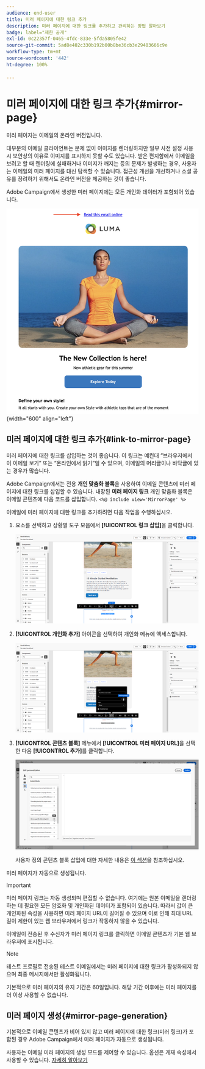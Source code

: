 ```yaml
---
audience: end-user
title: 미러 페이지에 대한 링크 추가
description: 미러 페이지에 대한 링크를 추가하고 관리하는 방법 알아보기
badge: label="제한 공개"
exl-id: 0c22357f-0465-4fdc-833e-5fda5805fe42
source-git-commit: 5ad8e402c330b192b00b8be36cb3e29403666c9e
workflow-type: tm+mt
source-wordcount: '442'
ht-degree: 100%

---
```


# 미러 페이지에 대한 링크 추가{#mirror-page}

미러 페이지는 이메일의 온라인 버전입니다.

대부분의 이메일 클라이언트는 문제 없이 이미지를 렌더링하지만 일부 사전 설정 사용 시 보안상의 이유로 이미지를 표시하지 못할 수도 있습니다. 받은 편지함에서 이메일을 보려고 할 때 렌더링에 실패하거나 이미지가 깨지는 등의 문제가 발생하는 경우, 사용자는 이메일의 미러 페이지를 대신 탐색할 수 있습니다. 접근성 개선을 개선하거나 소셜 공유를 장려하기 위해서도 온라인 버전을 제공하는 것이 좋습니다.

Adobe Campaign에서 생성한 미러 페이지에는 모든 개인화 데이터가 포함되어 있습니다.

![미러 링크 샘플](assets/mirror-page-link.png){width="600" align="left"}

## 미러 페이지에 대한 링크 추가{#link-to-mirror-page}

미러 페이지에 대한 링크를 삽입하는 것이 좋습니다. 이 링크는 예컨대 “브라우저에서 이 이메일 보기” 또는 “온라인에서 읽기”일 수 있으며, 이메일의 머리글이나 바닥글에 있는 경우가 많습니다.

Adobe Campaign에서는 전용 **개인 맞춤화 블록**&#x200B;을 사용하여 이메일 콘텐츠에 미러 페이지에 대한 링크를 삽입할 수 있습니다. 내장된 **미러 페이지 링크** 개인 맞춤화 블록은 이메일 콘텐츠에 다음 코드를 삽입합니다. `<%@ include view='MirrorPage' %>`

이메일에 미러 페이지에 대한 링크를 추가하려면 다음 작업을 수행하십시오.

1. 요소를 선택하고 상황별 도구 모음에서 **[!UICONTROL 링크 삽입]**&#x200B;을 클릭합니다.

   ![](assets/message-tracking-mirror-page.png)

1. **[!UICONTROL 개인화 추가]** 아이콘을 선택하여 개인화 메뉴에 액세스합니다.

   ![](assets/message-tracking-mirror-page_2.png)

1. **[!UICONTROL 콘텐츠 블록]** 메뉴에서 **[!UICONTROL 미러 페이지 URL]**&#x200B;을 선택한 다음 **[!UICONTROL 추가]**&#x200B;를 클릭합니다.

   ![](assets/message-tracking-mirror-page_3.png)

   사용자 정의 콘텐츠 블록 삽입에 대한 자세한 내용은 [이 섹션](../personalization/personalize.md#personalize-emails)을 참조하십시오.

미러 페이지가 자동으로 생성됩니다.

>[!IMPORTANT]
>
>미러 페이지 링크는 자동 생성되며 편집할 수 없습니다. 여기에는 원본 이메일을 렌더링하는 데 필요한 모든 암호화 및 개인화된 데이터가 포함되어 있습니다. 따라서 값이 큰 개인화된 속성을 사용하면 미러 페이지 URL이 길어질 수 있으며 이로 인해 최대 URL 길이 제한이 있는 웹 브라우저에서 링크가 작동하지 않을 수 있습니다.

이메일이 전송된 후 수신자가 미러 페이지 링크를 클릭하면 이메일 콘텐츠가 기본 웹 브라우저에 표시됩니다.

>[!NOTE]
>
>테스트 프로필로 전송된 테스트 이메일에서는 미러 페이지에 대한 링크가 활성화되지 않으며 최종 메시지에서만 활성화됩니다.

기본적으로 미러 페이지의 유지 기간은 60일입니다. 해당 기간 이후에는 미러 페이지를 더 이상 사용할 수 없습니다.


## 미러 페이지 생성{#mirror-page-generation}

기본적으로 이메일 콘텐츠가 비어 있지 않고 미러 페이지에 대한 링크(미러 링크)가 포함된 경우 Adobe Campaign에서 미러 페이지가 자동으로 생성됩니다.

사용자는 이메일 미러 페이지의 생성 모드를 제어할 수 있습니다. 옵션은 게재 속성에서 사용할 수 있습니다. [자세히 알아보기](../advanced-settings/delivery-settings.md#mirror)

